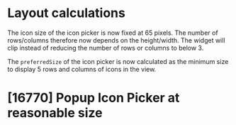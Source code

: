 # Layout calculations

The icon size of the icon picker is now fixed at 65 pixels. The number 
of rows/columns therefore now depends on the height/width. The widget 
will clip instead of reducing the number of rows or columns to below 3.

The `preferredSize` of the icon picker is now calculated as the minimum
size to display 5 rows and columns of icons in the view.

# [16770] Popup Icon Picker at reasonable size